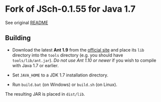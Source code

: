 # Fork of JSch-0.1.55 for Java 1.7

See original [README](README)

## Building

- Download the latest **Ant 1.9** from the [official site](https://ant.apache.org/bindownload.cgi) and place its `lib` directory into the `tools` directory (e.g. you should have `tools/lib/ant.jar`). *Do not use Ant 1.10 or newer* if you wish to compile with Java 1.7 or earlier.
- Set `JAVA_HOME` to a JDK 1.7 installation directory.

- Run `build.bat` (on Windows) or `build.sh` (on Linux).

The resulting JAR is placed in `dist/lib`.

